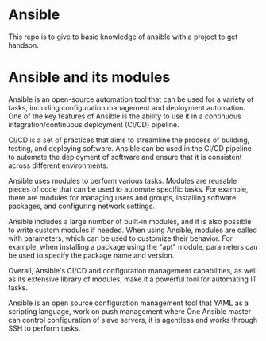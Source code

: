 # Ansible

This repo is to give to basic knowledge of ansible with a project to get handson. 

# Ansible and its modules 

Ansible is an open-source automation tool that can be used for a variety of tasks, including configuration management and deployment automation. One of the key features of Ansible is the ability to use it in a continuous integration/continuous deployment (CI/CD) pipeline.

CI/CD is a set of practices that aims to streamline the process of building, testing, and deploying software. Ansible can be used in the CI/CD pipeline to automate the deployment of software and ensure that it is consistent across different environments.

Ansible uses modules to perform various tasks. Modules are reusable pieces of code that can be used to automate specific tasks. For example, there are modules for managing users and groups, installing software packages, and configuring network settings.

Ansible includes a large number of built-in modules, and it is also possible to write custom modules if needed. When using Ansible, modules are called with parameters, which can be used to customize their behavior. For example, when installing a package using the "apt" module, parameters can be used to specify the package name and version.

Overall, Ansible's CI/CD and configuration management capabilities, as well as its extensive library of modules, make it a powerful tool for automating IT tasks.

Ansible is an open source configuration management tool that YAML as a scripting language, work on push management where One Ansible master can control configuration of slave servers, it is agentless and works through SSH to perform tasks.

